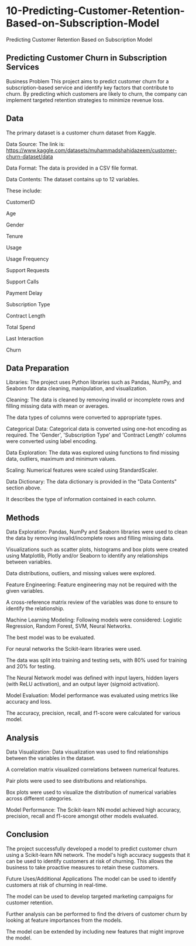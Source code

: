 # 10-Predicting-Customer-Retention-Based-on-Subscription-Model
Predicting Customer Retention Based on Subscription Model

## Predicting Customer Churn in Subscription Services
Business Problem
This project aims to predict customer churn for a subscription-based service and identify key factors that contribute to churn.  By predicting which customers are likely to churn, the company can implement targeted retention strategies to minimize revenue loss.    

## Data
The primary dataset is a customer churn dataset from Kaggle.    

Data Source: The link is: https://www.kaggle.com/datasets/muhammadshahidazeem/customer-churn-dataset/data    

Data Format: The data is provided in a CSV file format.    

Data Contents: The dataset contains up to 12 variables.    

These include:

CustomerID

Age

Gender

Tenure

Usage

Usage Frequency

Support Requests

Support Calls

Payment Delay

Subscription Type

Contract Length

Total Spend

Last Interaction

Churn    

## Data Preparation
Libraries: The project uses Python libraries such as Pandas, NumPy, and Seaborn for data cleaning, manipulation, and visualization.    

Cleaning: The data is cleaned by removing invalid or incomplete rows and filling missing data with mean or averages.    

The data types of columns were converted to appropriate types.    

Categorical Data: Categorical data is converted using one-hot encoding as required.  The 'Gender', 'Subscription Type' and 'Contract Length' columns were converted using label encoding.    

Data Exploration: The data was explored using functions to find missing data, outliers, maximum and minimum values.    

Scaling: Numerical features were scaled using StandardScaler.    

Data Dictionary: The data dictionary is provided in the "Data Contents" section above.    

It describes the type of information contained in each column.    

## Methods
Data Exploration: Pandas, NumPy and Seaborn libraries were used to clean the data by removing invalid/incomplete rows and filling missing data.    

Visualizations such as scatter plots, histograms and box plots were created using Matplotlib, Plotly and/or Seaborn to identify any relationships between variables.    

Data distributions, outliers, and missing values were explored.    

Feature Engineering: Feature engineering may not be required with the given variables.    

A cross-reference matrix review of the variables was done to ensure to identify the relationship.    

Machine Learning Modeling: Following models were considered: Logistic Regression, Random Forest, SVM, Neural Networks.    

The best model was to be evaluated.    

For neural networks the Scikit-learn libraries were used.    

The data was split into training and testing sets, with 80% used for training and 20% for testing.    

The Neural Network model was defined with input layers, hidden layers (with ReLU activation), and an output layer (sigmoid activation).    

Model Evaluation: Model performance was evaluated using metrics like accuracy and loss.    

The accuracy, precision, recall, and f1-score were calculated for various model.    

## Analysis
Data Visualization: Data visualization was used to find relationships between the variables in the dataset.    

A correlation matrix visualized correlations between numerical features.    

Pair plots were used to see distributions and relationships.    

Box plots were used to visualize the distribution of numerical variables across different categories.    

Model Performance: The Scikit-learn NN model achieved high accuracy, precision, recall and f1-score amongst other models evaluated.    

## Conclusion
The project successfully developed a model to predict customer churn using a Scikit-learn NN network.  The model's high accuracy suggests that it can be used to identify customers at risk of churning.  This allows the business to take proactive measures to retain these customers.    

Future Uses/Additional Applications
The model can be used to identify customers at risk of churning in real-time.    

The model can be used to develop targeted marketing campaigns for customer retention.    

Further analysis can be performed to find the drivers of customer churn by looking at feature importances from the models.    

The model can be extended by including new features that might improve the model. 
